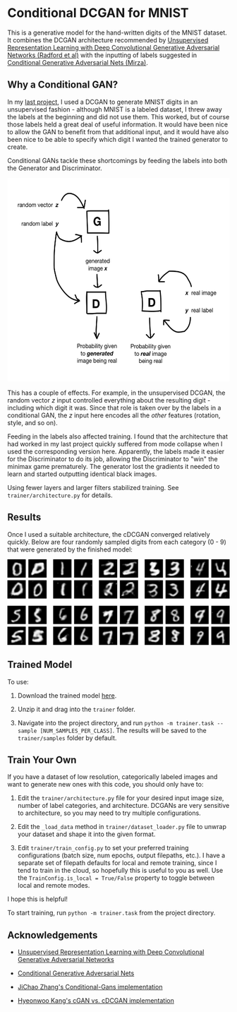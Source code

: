 # Conditional DCGAN for MNIST

This is a generative model for the hand-written digits of the MNIST dataset. It combines the DCGAN architecture recommended by [Unsupervised Representation Learning with Deep Convolutional Generative Adversarial Networks (Radford et al)](https://arxiv.org/pdf/1511.06434.pdf) with the inputting of labels suggested in [Conditional Generative Adversarial Nets (Mirza)](https://arxiv.org/pdf/1411.1784.pdf).

## Why a Conditional GAN?

In my [last project](https://github.com/sarahwolf32/DCGAN-for-MNIST), I used a DCGAN to generate MNIST digits in an unsupervised fashion - although MNIST is a labeled dataset, I threw away the labels at the beginning and did not use them. This worked, but of course those labels held a great deal of useful information. It would have been nice to allow the GAN to benefit from that additional input, and it would have also been nice to be able to specify which digit I wanted the trained generator to create. 

Conditional GANs tackle these shortcomings by feeding the labels into both the Generator and Discriminator. 

<p align="center"><img src='readme_images/cGAN_diagram2.png' height="461" width="565"></p>

This has a couple of effects. For example, in the unsupervised DCGAN, the random vector <i>z</i> input controlled everything about the resulting digit - including which digit it was. Since that role is taken over by the labels in a conditional GAN, the <i>z</i> input here encodes all the <i>other</i> features (rotation, style, and so on). 

Feeding in the labels also affected training. I found that the architecture that had worked in my last project quickly suffered from mode collapse when I used the corresponding version here. Apparently, the labels made it easier for the Discriminator to do its job, allowing the Discriminator to "win" the minimax game prematurely. The generator lost the gradients it needed to learn and started outputting identical black images. 

Using fewer layers and larger filters stabilized training. See ```trainer/architecture.py``` for details.

## Results

Once I used a suitable architecture, the cDCGAN converged relatively quickly. Below are four randomly sampled digits from each category (0 - 9) that were generated by the finished model:

<p align="center"><img src='readme_images/all_numbers.png' width="600"></p>

## Trained Model

To use:

1. Download the trained model [here](https://storage.googleapis.com/gan-training-207705-public-bucket/MNIST-cDCGAN-model-1.zip).

2. Unzip it and drag into the ```trainer``` folder.

3. Navigate into the project directory, and run ```python -m trainer.task --sample [NUM_SAMPLES_PER_CLASS]```. The results will be saved to the ```trainer/samples``` folder by default.

## Train Your Own 

If you have a dataset of low resolution, categorically labeled images and want to generate new ones with this code, you should only have to:

1. Edit the ```trainer/architecture.py``` file for your desired input image size, number of label categories, and architecture. DCGANs are very sensitive to architecture, so you may need to try multiple configurations.

2. Edit the ```_load_data``` method in ```trainer/dataset_loader.py``` file to unwrap your dataset and shape it into the given format. 

3. Edit ```trainer/train_config.py``` to set your preferred training configurations (batch size, num epochs, output filepaths, etc.). I have a separate set of filepath defaults for local and remote training, since I tend to train in the cloud, so hopefully this is useful to you as well. Use the ```TrainConfig.is_local = True/False``` property to toggle between local and remote modes.

I hope this is helpful! 

To start training, run ```python -m trainer.task``` from the project directory.


## Acknowledgements

* [Unsupervised Representation Learning with Deep Convolutional Generative Adversarial Networks](https://arxiv.org/pdf/1511.06434.pdf)

* [Conditional Generative Adversarial Nets](https://arxiv.org/pdf/1411.1784.pdf)

* [JiChao Zhang's Conditional-Gans implementation](https://github.com/zhangqianhui/Conditional-Gans)

* [Hyeonwoo Kang's cGAN vs. cDCGAN implementation](https://github.com/znxlwm/tensorflow-MNIST-cGAN-cDCGAN)




